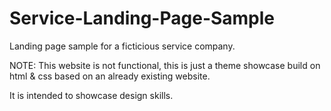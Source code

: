 # Service-Landing-Page-Sample
Landing page sample for a ficticious service company.

NOTE: This website is not functional, this is just a theme showcase build on html & css based on an already existing website. 

It is intended to showcase design skills. 
